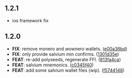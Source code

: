 ## 1.2.1

 - ios framework fix

## 1.2.0

 - **FIX**: remove monero and wownero wallets. ([e00a36bd](https://github.com/cypherstack/cs_salvium/commit/e00a36bd7c8a79b1e11fea8495af3d13ae00f826))
 - **FIX**: only provide salvium min confirms. ([1301d35e](https://github.com/cypherstack/cs_salvium/commit/1301d35e924518ec450ca2fe5edf03225e782170))
 - **FEAT**: re-add polyseeds, regenerate FFI. ([813fa4ca](https://github.com/cypherstack/cs_salvium/commit/813fa4cac39cd2c667034f46b4ef901d97d18e41))
 - **FEAT**: salvium mnemonics. ([c0345f40](https://github.com/cypherstack/cs_salvium/commit/c0345f40861e17f6a859ce78f08777c4c197bb8c))
 - **FEAT**: add some salvium wallet files (wip). ([f5744148](https://github.com/cypherstack/cs_salvium/commit/f574414883e02da831ee86fe3fb7e703a401ee2d))

